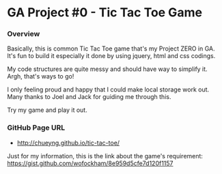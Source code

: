 # GA Project #0 - Tic Tac Toe Game

### Overview

Basically, this is common Tic Tac Toe game that's my Project ZERO in GA. It's fun to build it especially it done by using jquery, html and css codings. 

My code structures are quite messy and should have way to simplify it. Argh, that's ways to go! 

I only feeling proud and happy that I could make local storage work out. Many thanks to Joel and Jack for guiding me through this.

Try my game and play it out. 
### GitHub Page URL

* http://chueyng.github.io/tic-tac-toe/

Just for my information, this is the link about the game's requirement: https://gist.github.com/wofockham/8e959d5cfe7d120f1157
